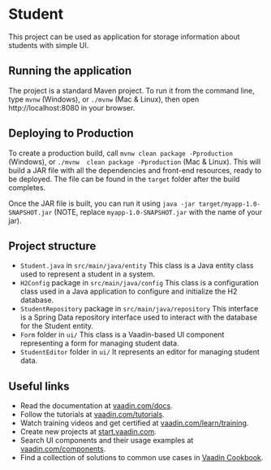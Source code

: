 # Student

This project can be used as application for storage information about students with simple UI.

## Running the application
The project is a standard Maven project. To run it from the command line,
type `mvnw` (Windows), or `./mvnw` (Mac & Linux), then open
http://localhost:8080 in your browser.


## Deploying to Production
To create a production build, call `mvnw clean package -Pproduction` (Windows),
or `./mvnw  clean package -Pproduction` (Mac & Linux).
This will build a JAR file with all the dependencies and front-end resources,
ready to be deployed. The file can be found in the `target` folder after the build completes.

Once the JAR file is built, you can run it using
`java -jar target/myapp-1.0-SNAPSHOT.jar` (NOTE, replace
`myapp-1.0-SNAPSHOT.jar` with the name of your jar).

## Project structure

- `Student.java` in `src/main/java/entity` This class is a Java entity class used to represent a student in a system.
- `H2Config` package in `src/main/java/config` This class is a configuration class used in a Java application to configure and initialize the H2 database.
- `StudentRepository` package in `src/main/java/repository` This interface is a Spring Data repository interface used to interact with the database for the Student entity.
- `Form` folder in `ui/` This class is a Vaadin-based UI component representing a form for managing student data.
- `StudentEditor` folder in `ui/`  It represents an editor for managing student data.

## Useful links

- Read the documentation at [vaadin.com/docs](https://vaadin.com/docs).
- Follow the tutorials at [vaadin.com/tutorials](https://vaadin.com/tutorials).
- Watch training videos and get certified at [vaadin.com/learn/training]( https://vaadin.com/learn/training).
- Create new projects at [start.vaadin.com](https://start.vaadin.com/).
- Search UI components and their usage examples at [vaadin.com/components](https://vaadin.com/components).
- Find a collection of solutions to common use cases in [Vaadin Cookbook](https://cookbook.vaadin.com/).
